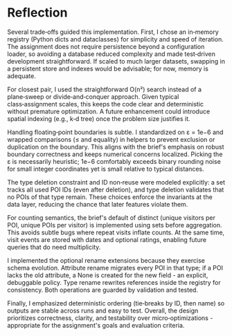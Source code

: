 # Reflection

Several trade‑offs guided this implementation. First, I chose an in‑memory registry (Python dicts and dataclasses) for simplicity and speed of iteration. The assignment does not require persistence beyond a configuration loader, so avoiding a database reduced complexity and made test‑driven development straightforward. If scaled to much larger datasets, swapping in a persistent store and indexes would be advisable; for now, memory is adequate.

For closest pair, I used the straightforward O(n²) search instead of a plane‑sweep or divide‑and‑conquer approach. Given typical class‑assignment scales, this keeps the code clear and deterministic without premature optimization. A future enhancement could introduce spatial indexing (e.g., k‑d tree) once the problem size justifies it.

Handling floating‑point boundaries is subtle. I standardized on ε = 1e−6 and wrapped comparisons (≤ and equality) in helpers to prevent exclusion or duplication on the boundary. This aligns with the brief's emphasis on robust boundary correctness and keeps numerical concerns localized. Picking the ε is necessarily heuristic; 1e−6 comfortably exceeds binary rounding noise for small integer coordinates yet is small relative to typical distances.

The type deletion constraint and ID non‑reuse were modeled explicitly: a set tracks all used POI IDs (even after deletion), and type deletion validates that no POIs of that type remain. These choices enforce the invariants at the data layer, reducing the chance that later features violate them.

For counting semantics, the brief's default of distinct (unique visitors per POI, unique POIs per visitor) is implemented using sets before aggregation. This avoids subtle bugs where repeat visits inflate counts. At the same time, visit events are stored with dates and optional ratings, enabling future queries that do need multiplicity.

I implemented the optional rename extensions because they exercise schema evolution. Attribute rename migrates every POI in that type; if a POI lacks the old attribute, a None is created for the new field - an explicit, debuggable policy. Type rename rewrites references inside the registry for consistency. Both operations are guarded by validation and tested.

Finally, I emphasized deterministic ordering (tie‑breaks by ID, then name) so outputs are stable across runs and easy to test. Overall, the design prioritizes correctness, clarity, and testability over micro‑optimizations - appropriate for the assignment's goals and evaluation criteria.